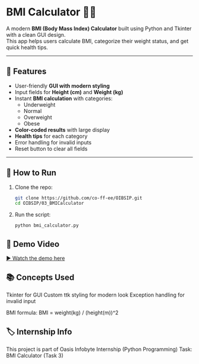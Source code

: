 # BMI Calculator 🧮💪

A modern **BMI (Body Mass Index) Calculator** built using Python and Tkinter with a clean GUI design.  
This app helps users calculate BMI, categorize their weight status, and get quick health tips.

---

## 📌 Features
- User-friendly **GUI with modern styling**
- Input fields for **Height (cm)** and **Weight (kg)**
- Instant **BMI calculation** with categories:
  - Underweight
  - Normal
  - Overweight
  - Obese
- **Color-coded results** with large display
- **Health tips** for each category
- Error handling for invalid inputs
- Reset button to clear all fields


---
## 🚀 How to Run
1. Clone the repo:
   ```bash
   git clone https://github.com/co-ff-ee/OIBSIP.git
   cd OIBSIP/03_BMICalculator

2. Run the script:
   ```bash
   python bmi_calculator.py 


## 🎥 Demo Video

[▶️ Watch the demo here](https://drive.google.com/file/d/1YZDkoFOgKV-Xb8LwW7rKaZUA21RbWvLP/view?usp=drivesdk)
   
## 📚 Concepts Used

Tkinter for GUI
Custom ttk styling for modern look
Exception handling for invalid input

BMI formula: BMI = weight(kg) / (height(m))^2

## 🏷️ Internship Info
This project is part of Oasis Infobyte Internship (Python Programming)
Task: BMI Calculator (Task 3)
